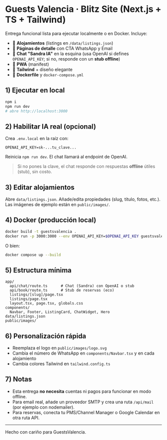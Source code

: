 # Guests Valencia · Blitz Site (Next.js + TS + Tailwind)

Entrega funcional lista para ejecutar localmente o en Docker. Incluye:
- 🔹 **Alojamientos** (listings en `/data/listings.json`)
- 🔹 **Páginas de detalle** con CTA WhatsApp y Email
- 🔹 **Chat "Sandra IA"** en la esquina (usa OpenAI si defines `OPENAI_API_KEY`; si no, responde con un **stub offline**)
- 🔹 **PWA** (manifest)
- 🔹 **Tailwind** + diseño elegante
- 🔹 **Dockerfile** y `docker-compose.yml`

## 1) Ejecutar en local
```bash
npm i
npm run dev
# abre http://localhost:3000
```

## 2) Habilitar IA real (opcional)
Crea `.env.local` en la raíz con:
```
OPENAI_API_KEY=sk-...tu_clave...
```
Reinicia `npm run dev`. El chat llamará al endpoint de OpenAI.

> Si no pones la clave, el chat responde con respuestas **offline** útiles (stub), sin costo.

## 3) Editar alojamientos
Abre `data/listings.json`. Añade/edita propiedades (slug, título, fotos, etc.). Las imágenes de ejemplo están en `public/images/`.

## 4) Docker (producción local)
```bash
docker build -t guestsvalencia .
docker run -p 3000:3000 --env OPENAI_API_KEY=$OPENAI_API_KEY guestsvalencia
```

O bien:
```bash
docker compose up --build
```

## 5) Estructura mínima
```
app/
  api/chat/route.ts      # Chat (Sandra) con OpenAI o stub
  api/book/route.ts      # Stub de reservas (eco)
  listings/[slug]/page.tsx
  listings/page.tsx
  layout.tsx, page.tsx, globals.css
components/
  Navbar, Footer, ListingCard, ChatWidget, Hero
data/listings.json
public/images/
```

## 6) Personalización rápida
- Reemplaza el logo en `public/images/logo.svg`
- Cambia el número de WhatsApp en `components/Navbar.tsx` y en cada alojamiento
- Cambia colores Tailwind en `tailwind.config.ts`

## 7) Notas
- Esta entrega **no necesita** cuentas ni pagos para funcionar en modo offline.
- Para email real, añade un proveedor SMTP y crea una ruta `/api/mail` (por ejemplo con nodemailer).
- Para reservas, conecta tu PMS/Channel Manager o Google Calendar en otra ruta API.

---

Hecho con cariño para GuestsValencia.

